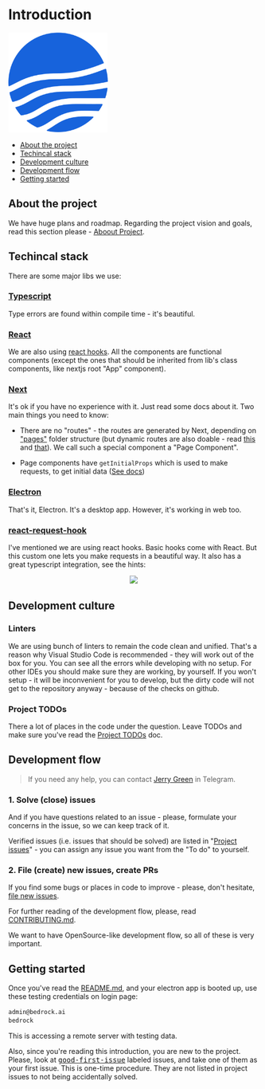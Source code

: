 # Introduction

[<img height="200" alt="Bedrock" target="_blank" src="/assets/bedrock.svg" />](https://bedrock.ai)

- [About the project](#about-the-project)
- [Techincal stack](#techincal-stack)
- [Development culture](#development-culture)
- [Development flow](#development-flow)
- [Getting started](#getting-started)

## About the project

We have huge plans and roadmap. Regarding the project vision and goals, read this section please - [Aboout Project](/wiki/about-project.md).

## Techincal stack

There are some major libs we use:

### [Typescript](https://www.typescriptlang.org/)

Type errors are found within compile time - it's beautiful.

### [React](https://reactjs.org/)

We are also using [react hooks](https://reactjs.org/docs/hooks-reference.html). All the components are functional components (except the ones that should be inherited from lib's class components, like nextjs root "App" component).

### [Next](https://nextjs.org/)

It's ok if you have no experience with it. Just read some docs about it. Two main things you need to know:

- There are no "routes" - the routes are generated by Next, depending on ["pages"](https://github.com/prometheonsystems/bedrock-client2/tree/master/src/pages) folder structure (but dynamic routes are also doable - read [this](https://nextjs.org/learn/basics/create-dynamic-pages) and [that](https://nextjs.org/learn/basics/clean-urls-with-route-masking)). We call such a special component a "Page Component".

- Page components have `getInitialProps` which is used to make requests, to get initial data ([See docs](https://nextjs.org/learn/basics/fetching-data-for-pages))

### [Electron](https://electronjs.org/)

That's it, Electron. It's a desktop app. However, it's working in web too.

### [react-request-hook](https://github.com/schettino/react-request-hook)

I've mentioned we are using react hooks. Basic hooks come with React. But this custom one lets you make requests in a beautiful way. It also has a great typescript integration, see the hints:

<p align="center">
  <img src="https://raw.githubusercontent.com/schettino/react-request-hook/master/other/type-hint.png" width="599">
</p>

## Development culture

### Linters

We are using bunch of linters to remain the code clean and unified. That's a reason why Visual Studio Code is recommended - they will work out of the box for you. You can see all the errors while developing with no setup. For other IDEs you should make sure they are working, by yourself. If you won't setup - it will be inconvenient for you to develop, but the dirty code will not get to the repository anyway - because of the checks on github.

### Project TODOs

There a lot of places in the code under the question. Leave TODOs and make sure you've read the [Project TODOs](/wiki/todos.md) doc.

## Development flow

> If you need any help, you can contact [Jerry Green](https://t.me/jerrygreen) in Telegram.

### 1. Solve (close) issues

And if you have questions related to an issue - please, formulate your concerns in the issue, so we can keep track of it.

Verified issues (i.e. issues that should be solved) are listed in "[Project issues](https://github.com/prometheonsystems/bedrock-client2/projects/1?fullscreen=true)" - you can assign any issue you want from the "To do" to yourself.

### 2. File (create) new issues, create PRs

If you find some bugs or places in code to improve - please, don't hesitate, [file new issues](https://github.com/prometheonsystems/bedrock-client2/issues/new).

For further reading of the development flow, please, read [CONTRIBUTING.md](/.github/CONTRIBUTING.md).

We want to have OpenSource-like development flow, so all of these is very important.

## Getting started

Once you've read the [README.md](/README.md), and your electron app is booted up, use these testing credentials on login page:

```txt
admin@bedrock.ai
bedrock
```

This is accessing a remote server with testing data.

Also, since you're reading this introduction, you are new to the project. Please, look at [<kbd>good-first-issue</kbd>](https://github.com/prometheonsystems/bedrock-client2/labels/good-first-issue) labeled issues, and take one of them as your first issue. This is one-time procedure. They are not listed in project issues to not being accidentally solved.
